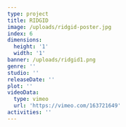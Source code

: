 ```yaml
---
type: project
title: RIDGID
image: /uploads/ridgid-poster.jpg
index: 6
dimensions:
  height: '1'
  width: '1'
banner: /uploads/ridgid1.png
genre: ''
studio: ''
releaseDate: ''
plot: ''
videoData:
  type: vimeo
  url: 'https://vimeo.com/163721649'
activities: ''
---
```



